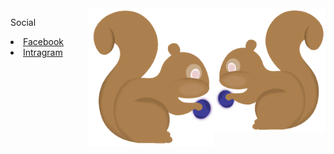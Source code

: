 <!--<h1>👋</h1>!-->
<img align="right" src="Image/Squrriel.png" width="180" height="198">
<img align="right" src="Image/Squrriel0.png" width="200" height="220">
<!--<h4>My name is Watcharapol Treesatthayasakul<br> Study at Computer Science KMUTT</h4>!-->
<p>Social
  <li>
    <a href="https://www.facebook.com/watcharapol.treesatthayasakul.96"> Facebook </a>
  </li>
  <li>
    <a href="https://www.instagram.com/o.wt28_/"> Intragram </a>
  </li>
</p>
